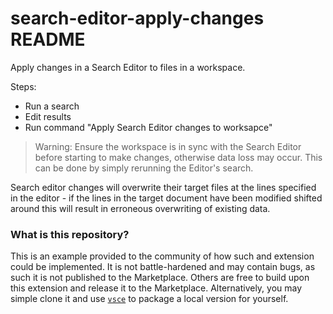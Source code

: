 # search-editor-apply-changes README

Apply changes in a Search Editor to files in a workspace.

Steps:
- Run a search
- Edit results
- Run command "Apply Search Editor changes to worksapce"

> Warning: Ensure the workspace is in sync with the Search Editor before starting to make changes, otherwise data loss may occur. This can be done by simply rerunning the Editor's search.

Search editor changes will overwrite their target files at the lines specified in the editor - if the lines in the target document have been modified shifted around this will result in erroneous overwriting of existing data.


### What is this repository?

This is an example provided to the community of how such and extension could be implemented. It is not battle-hardened and may contain bugs, as such it is not published to the Marketplace. Others are free to build upon this extension and release it to the Marketplace. Alternatively, you may simple clone it and use [`vsce`](https://www.npmjs.com/package/vsce) to package a local version for yourself.